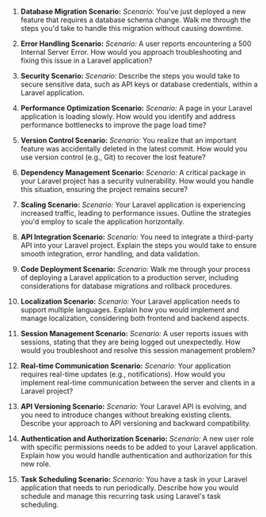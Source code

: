 1.  **Database Migration Scenario:** _Scenario:_ You've just deployed a new feature that requires a database schema change. Walk me through the steps you'd take to handle this migration without causing downtime.
    
2.  **Error Handling Scenario:** _Scenario:_ A user reports encountering a 500 Internal Server Error. How would you approach troubleshooting and fixing this issue in a Laravel application?
    
3.  **Security Scenario:** _Scenario:_ Describe the steps you would take to secure sensitive data, such as API keys or database credentials, within a Laravel application.
    
4.  **Performance Optimization Scenario:** _Scenario:_ A page in your Laravel application is loading slowly. How would you identify and address performance bottlenecks to improve the page load time?
    
5.  **Version Control Scenario:** _Scenario:_ You realize that an important feature was accidentally deleted in the latest commit. How would you use version control (e.g., Git) to recover the lost feature?
    
6.  **Dependency Management Scenario:** _Scenario:_ A critical package in your Laravel project has a security vulnerability. How would you handle this situation, ensuring the project remains secure?
    
7.  **Scaling Scenario:** _Scenario:_ Your Laravel application is experiencing increased traffic, leading to performance issues. Outline the strategies you'd employ to scale the application horizontally.
    
8.  **API Integration Scenario:** _Scenario:_ You need to integrate a third-party API into your Laravel project. Explain the steps you would take to ensure smooth integration, error handling, and data validation.
    
9.  **Code Deployment Scenario:** _Scenario:_ Walk me through your process of deploying a Laravel application to a production server, including considerations for database migrations and rollback procedures.
    
10.  **Localization Scenario:** _Scenario:_ Your Laravel application needs to support multiple languages. Explain how you would implement and manage localization, considering both frontend and backend aspects.
    
11.  **Session Management Scenario:** _Scenario:_ A user reports issues with sessions, stating that they are being logged out unexpectedly. How would you troubleshoot and resolve this session management problem?
    
12.  **Real-time Communication Scenario:** _Scenario:_ Your application requires real-time updates (e.g., notifications). How would you implement real-time communication between the server and clients in a Laravel project?
    
13.  **API Versioning Scenario:** _Scenario:_ Your Laravel API is evolving, and you need to introduce changes without breaking existing clients. Describe your approach to API versioning and backward compatibility.
    
14.  **Authentication and Authorization Scenario:** _Scenario:_ A new user role with specific permissions needs to be added to your Laravel application. Explain how you would handle authentication and authorization for this new role.
    
15.  **Task Scheduling Scenario:** _Scenario:_ You have a task in your Laravel application that needs to run periodically. Describe how you would schedule and manage this recurring task using Laravel's task scheduling.
